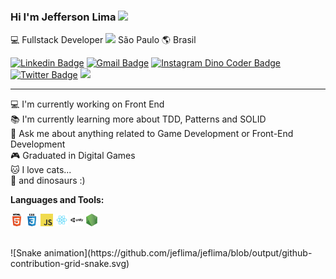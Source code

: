 <p align="center">
 <!-- <img width="100%" src="https://user-images.githubusercontent.com/29931326/87113083-d75cc500-c243-11ea-96d5-4567b121f7d7.png" /> -->
</p>

### Hi I'm Jefferson Lima <img src="https://user-images.githubusercontent.com/29931326/125177555-2e78db00-e1b3-11eb-9e49-409c4f649cf5.gif" width="30px">

💻 Fullstack Developer  <img src="https://image.flaticon.com/icons/svg/197/197386.svg" width="13"/> São Paulo 🌎 Brasil

[![Linkedin Badge](https://img.shields.io/badge/-JeffersonLima-blue?style=flat-square&logo=Linkedin&logoColor=white&link=https://www.linkedin.com/in/jsilvaalveslima)](https://www.linkedin.com/in/jsilvaalveslima)
[![Gmail Badge](https://img.shields.io/badge/-JeffersonLima-c14438?style=flat-square&logo=Gmail&logoColor=white&link=mailto:jsilvaalveslima@gmail.com)](mailto:jsilvaalveslima@gmail.com)
[![Instagram Dino Coder Badge](https://img.shields.io/badge/-thejeflima-blue?style=flat-square&logo=Instagram&logoColor=white&link=https://www.instagram.com/thejeflima/?hl=pt-br)](https://www.instagram.com/thejeflima/?hl=pt-br)
[![Twitter Badge](https://img.shields.io/badge/-hi4tt4ck-1ca0f1?style=flat&labelColor=1ca0f1&logo=twitter&logoColor=white&link=https://twitter.com/hi4tt4ck)](https://twitter.com/usakimodoki)
![](https://visitor-badge.glitch.me/badge?page_id=jeflima.jeflima)


---

💻 I'm currently working on Front End<br>
📚 I'm currently learning more about TDD, Patterns and SOLID<br>
💬 Ask me about anything related to Game Development or Front-End Development<br>
🎮 Graduated in Digital Games<br>
🐱 I love cats...<br>
🦖 and dinosaurs :)

**Languages and Tools:**  

<code><img height="20" src="https://raw.githubusercontent.com/github/explore/80688e429a7d4ef2fca1e82350fe8e3517d3494d/topics/html/html.png"></code>
<code><img height="20" src="https://raw.githubusercontent.com/github/explore/80688e429a7d4ef2fca1e82350fe8e3517d3494d/topics/css/css.png"></code>
<code><img height="20" src="https://raw.githubusercontent.com/github/explore/80688e429a7d4ef2fca1e82350fe8e3517d3494d/topics/javascript/javascript.png"></code>
<code><img height="20" src="https://raw.githubusercontent.com/github/explore/80688e429a7d4ef2fca1e82350fe8e3517d3494d/topics/react/react.png"></code>
<code><img height="20" src="https://raw.githubusercontent.com/github/explore/80688e429a7d4ef2fca1e82350fe8e3517d3494d/topics/unity/unity.png"></code>
<code><img height="20" src="https://raw.githubusercontent.com/github/explore/80688e429a7d4ef2fca1e82350fe8e3517d3494d/topics/nodejs/nodejs.png"></code>

<br/>
 ![Snake animation](https://github.com/jeflima/jeflima/blob/output/github-contribution-grid-snake.svg)
